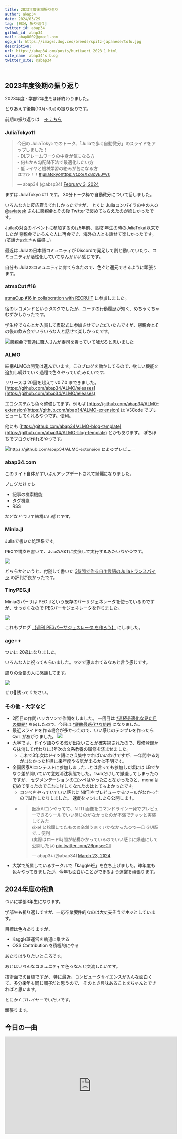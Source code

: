 ```yaml
---
title: 2023年度後期振り返り
author: abap34
date: 2024/03/29
tag: [日記, 振り返り]
twitter_id: abap34
github_id: abap34
mail: abap0002@gmail.com
ogp_url: https://images.dog.ceo/breeds/spitz-japanese/tofu.jpg
description: 
url: https://abap34.com/posts/hurikaeri_2023_1.html
site_name: abap34's blog
twitter_site: @abap34

---
```


## 2023年度後期の振り返り

2023年度・学部2年生もほぼ終わりました。

とりあえず後期(10月~3月)の振り返りです。

前期の振り返りは　[→ こちら](https://www.abap34.com/posts/hurikaeri_2023_0.html)

### JuliaTokyo11

<blockquote class="twitter-tweet"><p lang="ja" dir="ltr">今日の JuliaTokyo でのトーク、「Juliaで歩く自動微分」のスライドをアップしました！ <br>- DLフレームワークの中身が気になる方<br>- 何もかも勾配降下法で最適化したい方<br>- 低レイヤと機械学習の絡みが気になる方<br>はぜひ！！<a href="https://twitter.com/hashtag/juliatokyo?src=hash&amp;ref_src=twsrc%5Etfw">#juliatokyo</a><a href="https://t.co/XZ8ovEJvvs">https://t.co/XZ8ovEJvvs</a></p>&mdash; abap34 (@abap34) <a href="https://twitter.com/abap34/status/1753681336702009787?ref_src=twsrc%5Etfw">February 3, 2024</a></blockquote> <script async src="https://platform.twitter.com/widgets.js" charset="utf-8"></script>

まずは JuliaTokyo #11 です。 30分トーク枠で自動微分について話しました。

いろんな方に反応貰えてれしかったですが、
とくに Juliaコンパイラの中の人の [@aviatesk](https://github.com/aviatesk) さんに懇親会とその後 Twitterで褒めてもらえたのが嬉しかったです。


Juilaの対面のイベントに参加するのは5年前、高校1年生の時のJuliaTokai以来でしたが
懇親会でいろんな人に再会でき、海外の人とも話せて楽しかったです。(英語力の無さも痛感...)


最近は Juliaの日本語コミュニティが Discordで発足して割と動いていたり、コミュニティが活性化していてなんかいい感じです。

自分も Juliaのコミュニティに育てられたので、色々と還元できるように頑張ります。

### atmaCut #16

[atmaCup #16 in collaboration with RECRUIT](https://www.guruguru.science/competitions/22) に参加しました。

宿のレコメンドというタスクでしたが、ユーザの行動履歴が短く、めちゃくちゃむずかしかったです。

学生枠でなんとか入賞して表彰式に参加させていただいたんですが、懇親会とその後の飲み会でいろいろな人と話せて楽しかったです。

![懇親会で普通に職人さんが寿司を握っていて嘘だろと思いました](hurikaeri_2023_1/sushi.png)

### ALMO

結構ALMOの開発は進んでいます。このブログを動かしてるので、欲しい機能を追加し続けていく過程で色々やっていたみたいです。

リリースは 20回を超えて v0.7.0 まできました。 
[https://github.com/abap34/ALMO/releases](https://github.com/abap34/ALMO/releases)


エコシステムも色々整備してます。例えば
 [https://github.com/abap34/ALMO-extension](https://github.com/abap34/ALMO-extension) は VSCode でプレビューしてくれるやつです。便利。

他にも [https://github.com/abap34/ALMO-blog-template](https://github.com/abap34/ALMO-blog-template) とかもあります。
ぽちぽちでブログが作れるやつです。

![https://github.com/abap34/ALMO-extension によるプレビュー](https://github.com/abap34/ALMO-extension/raw/main/assets/almo-ext-demo.gif)


### abap34.com

このサイト自体がずいぶんアップデートされて綺麗になりました。

ブログだけでも

- 記事の検索機能
- タグ機能
- RSS

などなどついて結構いい感じです。


### Minia.jl

Juliaで書いた処理系です。

PEGで構文を書いて、JuiaのASTに変換して実行するみたいなやつです。 


<a href="https://github.com/abap34/Minia.jl"><img src="https://gh-card.dev/repos/abap34/Minia.jl.svg"></a>


どちらかというと、付随して書いた [3時間で作る自作言語のJuliaトランスパイラ](https://www.abap34.com/posts/mini-lang.html) の評判が良かったです。

### TinyPEG.jl

Miniaのパーサは PEG.jl という既存のパーサジェネレータを使っているのですが、せっかくなので PEGパーサジェネレータを作りました。

<a href="https://github.com/abap34/TinyPEG.jl"><img src="https://gh-card.dev/repos/abap34/TinyPEG.jl.svg"></a>

これもブログ [【週刊 PEGパーサジェネレータ を作ろう】](https://www.abap34.com/posts/tinypeg.html) にしました。


### age++

ついに 20歳になりました。


いろんな人に祝ってもらいました。マジで恵まれてるなぁと言う感じです。

周りの全部の人に感謝してます。

![](hurikaeri_2023_1/20party.png)

ぜひ🍺誘ってください。


### その他・大学など
- 2回目の作問ハッカソンで作問をしました。 一回目は [†連続最適化な見た目の問題†](https://yukicoder.me/problems/no/2438) を出したので、今回は [†離散最適化†な問題](https://yukicoder.me/problems/10681) になりました。
- 最近スライドを作る機会が多かったので、いい感じのテンプレを作ったら QoL があがりました。 
   <a href="https://github.com/abap34/slide-template"><img src="https://gh-card.dev/repos/abap34/slide-template.svg"></a>
- 大学では、ドイツ語のやる気が出ないことが確実視されたので、履修登録から抹消して代わりに3年次の文系教養の履修を済ませました。
  - これで3年次はドイツ語にさえ集中すればいいわけですが、一年間やる気が出なかった科目に来年度やる気が出るかは不明です。
- 全国医療AIコンテストに参加しました...とは言っても参加した頃には LBでかなり差が開いていて意気消沈状態でした。1subだけして撤退してしまったのですが、
  セグメンテーションのコンペはやったことなかったのと、monaiは初めて使ったのでこれに詳しくなれたのはとてもよかったです。
  - コンペをやっていていい感じに NIfTIをプレビューするツールがなかったので試作したりしました。 速度をマシにしたら公開します。
  - <blockquote class="twitter-tweet"><p lang="ja" dir="ltr">医療AIコンやってて、NIfTI 画像をコマンドライン一発でプレビューできるツールでいい感じのがなかったのが不満でチャッと実装してみた<br>sixel と格闘してたものの全然うまくいかなかったので一旦 GUI版で... 便利！<br>(実際はロード時間が結構かかっているのでいい感じに爆速にして公開したい) <a href="https://t.co/Z6pqseeCll">pic.twitter.com/Z6pqseeCll</a></p>&mdash; abap34 (@abap34) <a href="https://twitter.com/abap34/status/1771371540514247088?ref_src=twsrc%5Etfw">March 23, 2024</a></blockquote> <script async src="https://platform.twitter.com/widgets.js" charset="utf-8"></script>
- 大学で所属しているサークルで「Kaggle班」を立ち上げました。昨年度も色々やってきましたが、今年も面白いことができるよう運営を頑張ります。

## 2024年度の抱負

ついに学部3年生になります。

学部生も折り返しですが、一応卒業要件的なのは大丈夫そうでホッとしています。


目標は色々ありますが、

- Kaggle班運営を軌道に乗せる
- OSS Contribution を積極的にやる

あたりはやりたいところです。

あとはいろんなコミュニティで色々な人と交流したいです。

技術面での目標ですが、
特に最近、コンピュータサイエンスがみんな面白くて、多分来年も同じ調子だと思うので、
そのとき興味あることをちゃんとできればと思います。


とにかくプレイヤーでいたいです。

頑張ります。



## 今日の一曲

<iframe width="560" height="315" src="https://www.youtube.com/embed/7xx66mR_HeE?si=U0YEvzeB4kqud4OK" title="YouTube video player" frameborder="0" allow="accelerometer; autoplay; clipboard-write; encrypted-media; gyroscope; picture-in-picture; web-share" referrerpolicy="strict-origin-when-cross-origin" allowfullscreen></iframe>